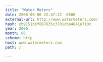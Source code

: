 ```yaml
---
title: "Water Meters"
date: 2006-06-06 22:47:22 -0500
external-url: http://www.watermeters.com/
hash: cb9151bbf807635c3701cbe4841e710c
year: 2006
month: 06
scheme: http
host: www.watermeters.com
path: /

---
```



